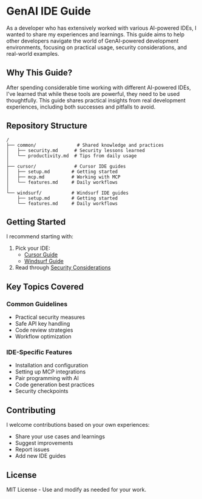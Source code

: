 # GenAI IDE Guide

As a developer who has extensively worked with various AI-powered IDEs, I wanted to share my experiences and learnings. This guide aims to help other developers navigate the world of GenAI-powered development environments, focusing on practical usage, security considerations, and real-world examples.

## Why This Guide?

After spending considerable time working with different AI-powered IDEs, I've learned that while these tools are powerful, they need to be used thoughtfully. This guide shares practical insights from real development experiences, including both successes and pitfalls to avoid.

## Repository Structure

```
/
├── common/               # Shared knowledge and practices
│   ├── security.md      # Security lessons learned
│   └── productivity.md  # Tips from daily usage
│
├── cursor/              # Cursor IDE guides
│   ├── setup.md        # Getting started
│   ├── mcp.md          # Working with MCP
│   └── features.md     # Daily workflows
│
└── windsurf/           # Windsurf IDE guides
    ├── setup.md        # Getting started
    └── features.md     # Daily workflows
```

## Getting Started

I recommend starting with:
1. Pick your IDE:
   - [Cursor Guide](./cursor/setup.md)
   - [Windsurf Guide](./windsurf/setup.md)
2. Read through [Security Considerations](./common/security.md)

## Key Topics Covered

### Common Guidelines
- Practical security measures
- Safe API key handling
- Code review strategies
- Workflow optimization

### IDE-Specific Features
- Installation and configuration
- Setting up MCP integrations
- Pair programming with AI
- Code generation best practices
- Security checkpoints

## Contributing

I welcome contributions based on your own experiences:
- Share your use cases and learnings
- Suggest improvements
- Report issues
- Add new IDE guides

## License

MIT License - Use and modify as needed for your work.